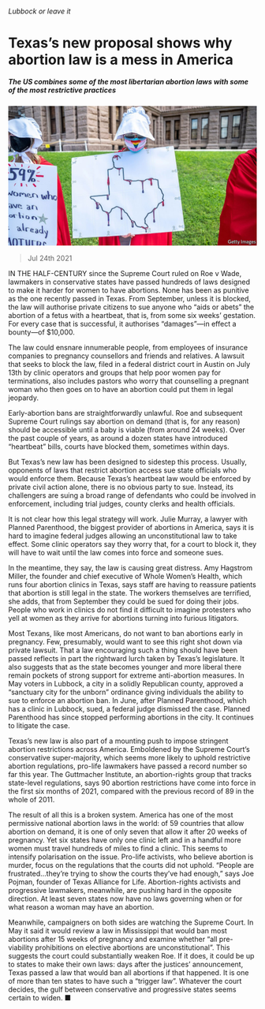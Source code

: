 ###### Lubbock or leave it

# Texas’s new proposal shows why abortion law is a mess in America 

##### The US combines some of the most libertarian abortion laws with some of the most restrictive practices 

![image](images/20210724_USP003_0.jpg) 

> Jul 24th 2021 

IN THE HALF-CENTURY since the Supreme Court ruled on Roe v Wade, lawmakers in conservative states have passed hundreds of laws designed to make it harder for women to have abortions. None has been as punitive as the one recently passed in Texas. From September, unless it is blocked, the law will authorise private citizens to sue anyone who “aids or abets” the abortion of a fetus with a heartbeat, that is, from some six weeks’ gestation. For every case that is successful, it authorises “damages”—in effect a bounty—of $10,000.

The law could ensnare innumerable people, from employees of insurance companies to pregnancy counsellors and friends and relatives. A lawsuit that seeks to block the law, filed in a federal district court in Austin on July 13th by clinic operators and groups that help poor women pay for terminations, also includes pastors who worry that counselling a pregnant woman who then goes on to have an abortion could put them in legal jeopardy.


Early-abortion bans are straightforwardly unlawful. Roe and subsequent Supreme Court rulings say abortion on demand (that is, for any reason) should be accessible until a baby is viable (from around 24 weeks). Over the past couple of years, as around a dozen states have introduced “heartbeat” bills, courts have blocked them, sometimes within days.

But Texas’s new law has been designed to sidestep this process. Usually, opponents of laws that restrict abortion access sue state officials who would enforce them. Because Texas’s heartbeat law would be enforced by private civil action alone, there is no obvious party to sue. Instead, its challengers are suing a broad range of defendants who could be involved in enforcement, including trial judges, county clerks and health officials.

It is not clear how this legal strategy will work. Julie Murray, a lawyer with Planned Parenthood, the biggest provider of abortions in America, says it is hard to imagine federal judges allowing an unconstitutional law to take effect. Some clinic operators say they worry that, for a court to block it, they will have to wait until the law comes into force and someone sues.

In the meantime, they say, the law is causing great distress. Amy Hagstrom Miller, the founder and chief executive of Whole Women’s Health, which runs four abortion clinics in Texas, says staff are having to reassure patients that abortion is still legal in the state. The workers themselves are terrified, she adds, that from September they could be sued for doing their jobs. People who work in clinics do not find it difficult to imagine protesters who yell at women as they arrive for abortions turning into furious litigators.

Most Texans, like most Americans, do not want to ban abortions early in pregnancy. Few, presumably, would want to see this right shot down via private lawsuit. That a law encouraging such a thing should have been passed reflects in part the rightward lurch taken by Texas’s legislature. It also suggests that as the state becomes younger and more liberal there remain pockets of strong support for extreme anti-abortion measures. In May voters in Lubbock, a city in a solidly Republican county, approved a “sanctuary city for the unborn” ordinance giving individuals the ability to sue to enforce an abortion ban. In June, after Planned Parenthood, which has a clinic in Lubbock, sued, a federal judge dismissed the case. Planned Parenthood has since stopped performing abortions in the city. It continues to litigate the case.

Texas’s new law is also part of a mounting push to impose stringent abortion restrictions across America. Emboldened by the Supreme Court’s conservative super-majority, which seems more likely to uphold restrictive abortion regulations, pro-life lawmakers have passed a record number so far this year. The Guttmacher Institute, an abortion-rights group that tracks state-level regulations, says 90 abortion restrictions have come into force in the first six months of 2021, compared with the previous record of 89 in the whole of 2011.

The result of all this is a broken system. America has one of the most permissive national abortion laws in the world: of 59 countries that allow abortion on demand, it is one of only seven that allow it after 20 weeks of pregnancy. Yet six states have only one clinic left and in a handful more women must travel hundreds of miles to find a clinic. This seems to intensify polarisation on the issue. Pro-life activists, who believe abortion is murder, focus on the regulations that the courts did not uphold. “People are frustrated…they’re trying to show the courts they’ve had enough,” says Joe Pojman, founder of Texas Alliance for Life. Abortion-rights activists and progressive lawmakers, meanwhile, are pushing hard in the opposite direction. At least seven states now have no laws governing when or for what reason a woman may have an abortion.

Meanwhile, campaigners on both sides are watching the Supreme Court. In May it said it would review a law in Mississippi that would ban most abortions after 15 weeks of pregnancy and examine whether “all pre-viability prohibitions on elective abortions are unconstitutional”. This suggests the court could substantially weaken Roe. If it does, it could be up to states to make their own laws: days after the justices’ announcement, Texas passed a law that would ban all abortions if that happened. It is one of more than ten states to have such a “trigger law”. Whatever the court decides, the gulf between conservative and progressive states seems certain to widen. ■


